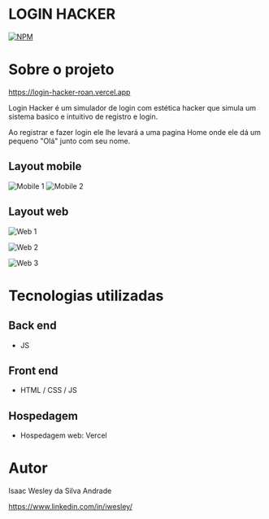 # LOGIN HACKER
[![NPM](https://img.shields.io/npm/l/react)](https://github.com/d0tcon/login-hacker/blob/main/LICENSE) 

# Sobre o projeto

https://login-hacker-roan.vercel.app

Login Hacker é um simulador de login com estética hacker que simula um sistema basico e intuitivo de registro e login.

Ao registrar e fazer login ele lhe levará a uma pagina Home onde ele dá um pequeno "Olá" junto com seu nome.

## Layout mobile
![Mobile 1](https://github.com/d0tcon/images/blob/main/mobile%20login%201.png) ![Mobile 2](https://github.com/d0tcon/images/blob/main/mobile%20login%202.png)

## Layout web
![Web 1](https://github.com/d0tcon/images/blob/main/desktop%20login%201.png)

![Web 2](https://github.com/d0tcon/images/blob/main/desktop%20login%202.png)

![Web 3](https://github.com/d0tcon/images/blob/main/desktop%20login%203.png)

# Tecnologias utilizadas
## Back end
- JS
## Front end
- HTML / CSS / JS 
## Hospedagem 
- Hospedagem web: Vercel

# Autor

Isaac Wesley da Silva Andrade

https://www.linkedin.com/in/iwesley/

